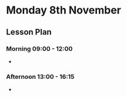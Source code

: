 # Monday 8th November

## Lesson Plan

### Morning 09:00 - 12:00

+ 

### Afternoon 13:00 - 16:15

+ 
